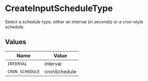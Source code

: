 # CreateInputScheduleType

Select a schedule type; either an interval (in seconds) or a cron-style schedule.


## Values

| Name            | Value           |
| --------------- | --------------- |
| `INTERVAL`      | interval        |
| `CRON_SCHEDULE` | cronSchedule    |